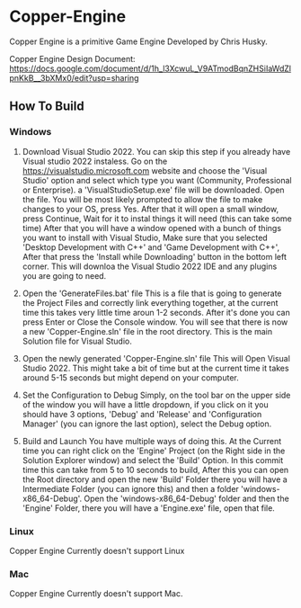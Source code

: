 # Copper-Engine
Copper Engine is a primitive Game Engine Developed by Chris Husky.

Copper Engine Design Document: https://docs.google.com/document/d/1h_l3XcwuL_V9ATmodBqnZHSiIaWdZlpnKkB__3bXMx0/edit?usp=sharing

## How To Build
### Windows
1. Download Visual Studio 2022.
You can skip this step if you already have Visual studio 2022 instaless. Go on the https://visualstudio.microsoft.com website and choose the 'Visual Studio' option and select which type you want (Community,
Professional or Enterprise). a 'VisualStudioSetup.exe' file will be downloaded. Open the file. You will be most likely prompted to allow the file to make changes to your OS, press Yes. After that it will open
a small window, press Continue, Wait for it to instal things it will need (this can take some time) After that you will have a window opened with a bunch of things you want to install with Visual Studio, Make
sure that you selected 'Desktop Development with C++' and 'Game Development with C++', After that press the 'Install while Downloading' button in the bottom left corner. This will downloa the Visual Studio 2022
IDE and any plugins you are going to need.

2. Open the 'GenerateFiles.bat' file
This is a file that is going to generate the Project Files and correctly link everything together, at the current time this takes very little time aroun 1-2 seconds. After it's done you can press Enter or Close
the Console window. You will see that there is now a new 'Copper-Engine.sln' file in the root directory. This is the main Solution file for Visual Studio.

3. Open the newly generated 'Copper-Engine.sln' file
This will Open Visual Studio 2022. This might take a bit of time but at the current time it takes around 5-15 seconds but might depend on your computer.

4. Set the Configuration to Debug
Simply, on the tool bar on the upper side of the window you will have a little dropdown, if you click on it you should have 3 options, 'Debug' and 'Release' and 'Configuration Manager' (you can ignore the last 
option), select the Debug option.

4. Build and Launch
You have multiple ways of doing this. At the Current time you can right click on the 'Engine' Project (on the Right side in the Solution Explorer window) and select the 'Build' Option. In this commit time this can
take from 5 to 10 seconds to build, After this you can open the Root directory and open the new 'Build' Folder there you will have a Intermediate Folder (you can ignore this) and then a folder 'windows-x86_64-Debug'.
Open the 'windows-x86_64-Debug' folder and then the 'Engine' Folder, there you will have a 'Engine.exe' file, open that file.

### Linux
Copper Engine Currently doesn't support Linux

### Mac
Copper Engine Currently doesn't support Mac.